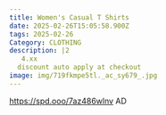```yaml
---
title: Women's Casual T Shirts
date: 2025-02-26T15:05:58.900Z
tags: 2025-02-26
Category: CLOTHING
description: |2
   4.xx
  discount auto apply at checkout 
image: img/719fkmpe5tl._ac_sy679_.jpg
---
```

 https://spd.ooo/7az486wlnv
AD